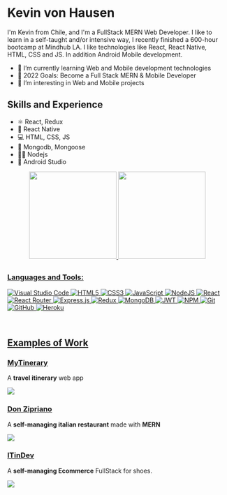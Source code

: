 # Kevin von Hausen
I'm Kevin from Chile, and I'm a FullStack MERN Web Developer. I like to learn in a self-taught and/or intensive way, I recently finished a 600-hour bootcamp at Mindhub LA. I like technologies like React, React Native, HTML, CSS and JS. In addition Android Mobile development.

- 🌱 I’m currently learning Web and Mobile development technologies 
- 🥅 2022 Goals: Become a Full Stack MERN & Mobile Developer
- 👀 I’m interesting in Web and Mobile projects

## Skills and Experience
* ⚛ React, Redux
* 📱 React Native
* 💻 HTML, CSS, JS
* 🦎 Mongodb, Mongoose
* 👨‍💻 Nodejs
* 📱 Android Studio

<div align="center">
  <a href="https://github.com/Kevhausen">
  
  <img height="200em" src="https://github-readme-stats.vercel.app/api?username=kevhausen&show_icons=true&theme=algolia"/>
    <img height="200em" src="https://github-readme-stats.vercel.app/api/top-langs/?username=kevhausen&theme=algolia"/>
    
</div>

##

### Languages and Tools:

![Visual Studio Code](https://img.shields.io/badge/Visual%20Studio%20Code-0078d7.svg?style=for-the-badge&logo=visual-studio-code&logoColor=white)
![HTML5](https://img.shields.io/badge/html5-%23E34F26.svg?style=for-the-badge&logo=html5&logoColor=white)
![CSS3](https://img.shields.io/badge/css3-%231572B6.svg?style=for-the-badge&logo=css3&logoColor=white)
![JavaScript](https://img.shields.io/badge/javascript-%23323330.svg?style=for-the-badge&logo=javascript&logoColor=%23F7DF1E)
![NodeJS](https://img.shields.io/badge/node.js-6DA55F?style=for-the-badge&logo=node.js&logoColor=white)
![React](https://img.shields.io/badge/react-%2320232a.svg?style=for-the-badge&logo=react&logoColor=%2361DAFB)
![React Router](https://img.shields.io/badge/React_Router-CA4245?style=for-the-badge&logo=react-router&logoColor=white)
![Express.js](https://img.shields.io/badge/express.js-%23404d59.svg?style=for-the-badge&logo=express&logoColor=%2361DAFB)
![Redux](https://img.shields.io/badge/redux-%23593d88.svg?style=for-the-badge&logo=redux&logoColor=white)
![MongoDB](https://img.shields.io/badge/MongoDB-%234ea94b.svg?style=for-the-badge&logo=mongodb&logoColor=white)
![JWT](https://img.shields.io/badge/JWT-black?style=for-the-badge&logo=JSON%20web%20tokens)
![NPM](https://img.shields.io/badge/NPM-%23000000.svg?style=for-the-badge&logo=npm&logoColor=white)
![Git](https://img.shields.io/badge/git-%23F05033.svg?style=for-the-badge&logo=git&logoColor=white)
![GitHub](https://img.shields.io/badge/github-%23121011.svg?style=for-the-badge&logo=github&logoColor=white)
![Heroku](https://img.shields.io/badge/heroku-%23430098.svg?style=for-the-badge&logo=heroku&logoColor=white)




<br />

## Examples of Work
### <a href="https://mytinerary-vonhausen.herokuapp.com">**MyTinerary** </a>
A **travel itinerary** web app

<a href="https://mytinerary-vonhausen.herokuapp.com"><img src="https://imgur.com/JBlLT74" ></a>

### <a href="https://don-zipriano.herokuapp.com/">**Don Zipriano** </a>
A **self-managing italian restaurant** made with **MERN**

<a href="https://don-zipriano.herokuapp.com/"><img src="https://imgur.com/8AEMdLl" ></a>

### <a href="https://slippersweb.herokuapp.com/">**ITinDev** </a>
A **self-managing Ecommerce** FullStack for shoes.

<a href="https://slippersweb.herokuapp.com/"><img src="https://imgur.com/wL6kYrt" ></a>
